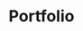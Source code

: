 ---
layout: portfolio
title: Portfolio
description: A curated collection of my creative works, spanning digital art and development projects.
permalink: /portfolio/
--- 